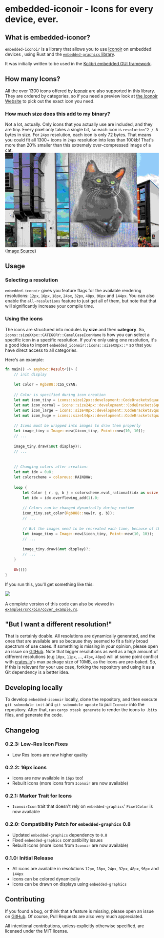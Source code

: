 # embedded-iconoir - Icons for every device, ever.

## What is embedded-iconor?
`embedded-iconoir` is a library that allows you to use [Iconoir](https://github.com/iconoir-icons/iconoir)
on embedded devices , using Rust and the [`embedded-graphics` library](https://github.com/embedded-graphics/embedded-graphics).

It was initially written to be used in the [Kolibri embedded GUI framework](https://github.com/Yandrik/kolibri).

## How many Icons?
All the over 1300 icons offered by [Iconoir](https://github.com/iconoir-icons/iconoir) are also supported in this library.
They are ordered by categories, so if you need a preview look at [the Iconoir Website](https://iconoir.com)
to pick out the exact icon you need.

### How much size does this add to my binary?
Not a lot, actually. Only icons that you actually use are included, and they are tiny.
Every pixel only takes a single bit, so each icon is `resolution^2 / 8` bytes in size.
For `24px` resolution, each icon is only 72 bytes. That means you could fit all 1300+ icons in `24px`
resolution into less than 100kb! That's more than 20% smaller than this extremely over-compressed 
image of a cat:
![](./cat-picture-small.jpg)
([Image Source](https://stocksnap.io/photo/street-art-7KZHK83LSQ))

## Usage

### Selecting a resolution

`embedded-iconoir` gives you feature flags for the available rendering resolutions:
`12px`, `16px`, `18px`, `24px`, `32px`, `48px`, `96px` and `144px`.
You can also enable the `all-resolutions` feature to just get all of them, but note
that that will significantly increase your compile time.

### Using the icons

The icons are structured into modules by **size** and then **category**.
So, `icons::sizeXXpx::CATEGORY::CamelCaseIconName` is how you can select a specific
icon in a specific resolution.
If you're only using one resolution, it's a good idea to import `embedded_iconoir::icons::sizeXXpx::*` so
that you have direct access to all categories.

Here's an example:
```rust
fn main() -> anyhow::Result<()> {
    // init display

    let color = Rgb888::CSS_CYAN;

    // Color is specified during icon creation
    let mut icon_tiny = icons::size12px::development::CodeBracketsSquare::new(color);
    let mut icon_normal = icons::size24px::development::CodeBracketsSquare::new(color);
    let mut icon_large = icons::size48px::development::CodeBracketsSquare::new(color);
    let mut icon_huge = icons::size144px::development::CodeBracketsSquare::new(color);

    // Icons must be wrapped into images to draw them properly
    let image_tiny = Image::new(&icon_tiny, Point::new(10, 10));
    // ...

    image_tiny.draw(&mut display)?;
    // ...


    // Changing colors after creation:
    let mut idx = 0u8;
    let colorscheme = colorous::RAINBOW;

    loop {
        let Color { r, g, b } = colorscheme.eval_rational(idx as usize, u8::MAX as usize);
        let idx = idx.overflowing_add(1).0;

        // Colors can be changed dynamically during runtime
        icon_tiny.set_color(Rgb888::new(r, g, b));
        // ...

        // But the images need to be recreated each time, because of their reference to the icon
        let image_tiny = Image::new(&icon_tiny, Point::new(10, 10));
        // ...

        image_tiny.draw(&mut display)?;
        // ...
    }

    Ok(())
}
```
If you run this, you'll get something like this:

![](./example.gif)

A complete version of this code can also be viewed in 
[`examples/src/bin/cover_example.rs`](https://github.com/Yandrik/embedded-iconoir/blob/main/examples/src/bin/cover_example.rs).


## "But I want a different resolution!"

That is certainly doable. All resolutions are dynamically generated, and the ones that are
available are so because they seemed to fit a fairly broad spectrum of use cases.
If something is missing in your opinion, please open an issue on [GitHub](https://github.com/Yandrik/embedded-iconoir).
Note that bigger resolutions as well as a high amount of different resolutions
(e.g `10px`, `11px`, ..., `47px`, `48px`) will at some point conflict with [crates.io](https://crates.io)'s
max package size of 10MB, as the icons are pre-baked. So, if this is relevant for your use case,
forking the repository and using it as a Git dependency is a better idea.


## Developing locally
To develop `embedded-iconoir` locally, clone the repository, and then execute `git submodule init`
and `git submodule update` to pull `Iconoir` into the repository. After that, run `cargo xtask generate`
to render the icons to `.bits` files, and generate the code.

## Changelog

### 0.2.3: Low-Res Icon Fixes

- Low Res Icons are now higher quality

### 0.2.2: 16px icons

- Icons are now available in `16px` too!
- Rebuilt icons (more icons from `Iconoir` are now available)

### 0.2.1: Marker Trait for Icons

- `IconoirIcon` trait that doesn't rely on `embedded-graphics`' `PixelColor` is now available

### 0.2.0: Compatibility Patch for `embedded-graphics` 0.8

- Updated `embedded-graphics` dependency to `0.8`
- Fixed `embedded-graphics` compatibility issues
- Rebuilt icons (more icons from `Iconoir` are now available)

### 0.1.0: Initial Release

- All icons are available in resolutions `12px`, `18px`, `24px`, `32px`, `48px`, `96px` and `144px`
- Icons can be colored dynamically
- Icons can be drawn on displays using `embedded-graphics`


## Contributing

If you found a bug, or think that a feature is missing, please open an issue on [GitHub](https://github.com/yandrik/embedded-iconoir).
Of course, Pull Requests are also very much appreciated.

All intentional contributions, unless explicitly otherwise specified, are licensed under the MIT license.
